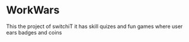 # WorkWars
This the project of switchiT it has skill quizes and fun games where user ears badges and coins
